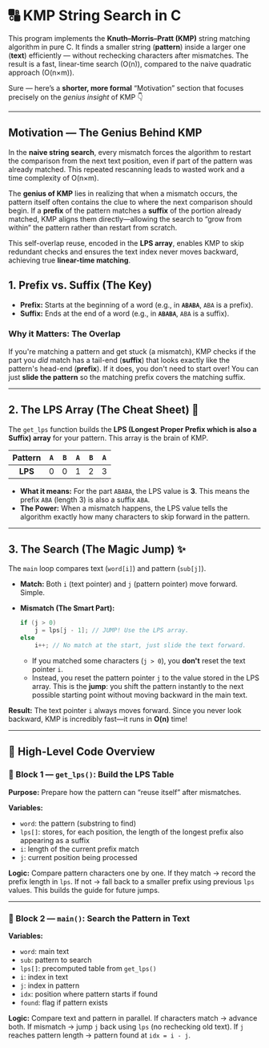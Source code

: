 
# 🔠 KMP String Search in C

This program implements the **Knuth–Morris–Pratt (KMP)** string matching algorithm in pure C.
It finds a smaller string (**pattern**) inside a larger one (**text**) efficiently —
without rechecking characters after mismatches.
The result is a fast, linear-time search (O(n)), compared to the naive quadratic approach (O(n×m)).

Sure — here’s a **shorter, more formal** “Motivation” section that focuses precisely on the *genius insight* of KMP 👇

---

##  Motivation — The Genius Behind KMP

In the **naive string search**, every mismatch forces the algorithm to restart the comparison from the next text position, even if part of the pattern was already matched. This repeated rescanning leads to wasted work and a time complexity of O(n×m).

The **genius of KMP** lies in realizing that when a mismatch occurs, the pattern itself often contains the clue to where the next comparison should begin.
If a **prefix** of the pattern matches a **suffix** of the portion already matched, KMP aligns them directly—allowing the search to “grow from within” the pattern rather than restart from scratch.

This self-overlap reuse, encoded in the **LPS array**, enables KMP to skip redundant checks and ensures the text index never moves backward, achieving true **linear-time matching**.




## 1\. Prefix vs. Suffix (The Key)

  * **Prefix:** Starts at the beginning of a word (e.g., in **`ABABA`**, `ABA` is a prefix).
  * **Suffix:** Ends at the end of a word (e.g., in **`ABABA`**, `ABA` is a suffix).

### Why it Matters: The Overlap

If you're matching a pattern and get stuck (a mismatch), KMP checks if the part you *did* match has a tail-end (**suffix**) that looks exactly like the pattern's head-end (**prefix**). If it does, you don't need to start over\! You can just **slide the pattern** so the matching prefix covers the matching suffix.

-----

## 2\. The LPS Array (The Cheat Sheet) 📝

The `get_lps` function builds the **LPS (Longest Proper Prefix which is also a Suffix) array** for your pattern. This array is the brain of KMP.

| Pattern | `A` | `B` | `A` | `B` | `A` |
| :---: | :-: | :-: | :-: | :-: | :-: |
| **LPS** | 0 | 0 | 1 | 2 | 3 |

  * **What it means:** For the part `ABABA`, the LPS value is $\mathbf{3}$. This means the prefix `ABA` (length 3) is also a suffix `ABA`.
  * **The Power:** When a mismatch happens, the LPS value tells the algorithm exactly how many characters to skip forward in the pattern.

-----

## 3\. The Search (The Magic Jump) ✨

The `main` loop compares text (`word[i]`) and pattern (`sub[j]`).

  * **Match:** Both `i` (text pointer) and `j` (pattern pointer) move forward. Simple.

  * **Mismatch (The Smart Part):**

    ```c
    if (j > 0)
        j = lps[j - 1]; // JUMP! Use the LPS array.
    else
        i++; // No match at the start, just slide the text forward.
    ```

      * If you matched some characters (`j > 0`), you **don't** reset the text pointer `i`.
      * Instead, you reset the pattern pointer `j` to the value stored in the LPS array. This is the **jump**: you shift the pattern instantly to the next possible starting point without moving backward in the main text.

**Result:** The text pointer `i` always moves forward. Since you never look backward, KMP is incredibly fast—it runs in $\mathbf{O(n)}$ time\!


---

## 🧩 High-Level Code Overview

### 🔹 Block 1 — `get_lps()`: Build the LPS Table

**Purpose:** Prepare how the pattern can “reuse itself” after mismatches.

**Variables:**

* `word`: the pattern (substring to find)
* `lps[]`: stores, for each position, the length of the longest prefix also appearing as a suffix
* `i`: length of the current prefix match
* `j`: current position being processed

**Logic:**
Compare pattern characters one by one.
If they match → record the prefix length in `lps`.
If not → fall back to a smaller prefix using previous `lps` values.
This builds the guide for future jumps.

---

### 🔹 Block 2 — `main()`: Search the Pattern in Text

**Variables:**

* `word`: main text
* `sub`: pattern to search
* `lps[]`: precomputed table from `get_lps()`
* `i`: index in text
* `j`: index in pattern
* `idx`: position where pattern starts if found
* `found`: flag if pattern exists

**Logic:**
Compare text and pattern in parallel.
If characters match → advance both.
If mismatch → jump `j` back using `lps` (no rechecking old text).
If `j` reaches pattern length → pattern found at `idx = i - j`.


